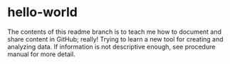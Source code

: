 # hello-world
The contents of this readme branch is to teach me how to document and share content in GitHub; really!
Trying to learn a new tool for creating and analyzing data.
If information is not descriptive enough, see procedure manual for more detail.

